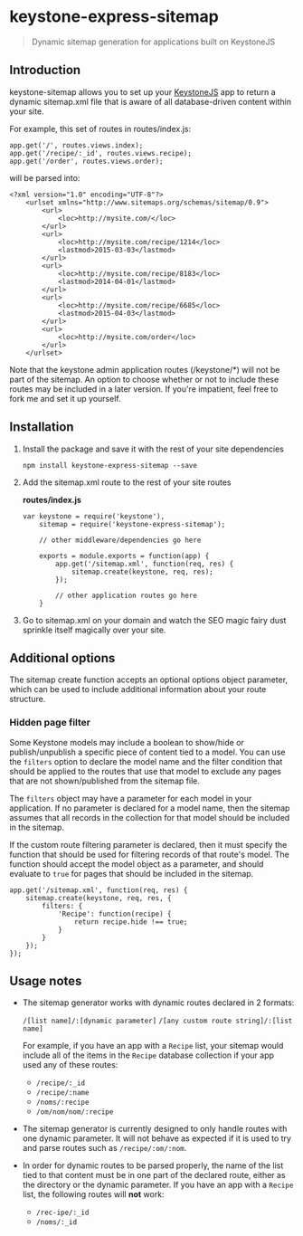 # keystone-express-sitemap

> Dynamic sitemap generation for applications built on KeystoneJS

## Introduction

keystone-sitemap allows you to set up your [KeystoneJS](http://keystonejs.com/) app to return a dynamic sitemap.xml file that is aware of all database-driven content within your site.

For example, this set of routes in routes/index.js:
```
app.get('/', routes.views.index);
app.get('/recipe/:_id', routes.views.recipe);
app.get('/order', routes.views.order);
```

will be parsed into:
```
<?xml version="1.0" encoding="UTF-8"?>
	<urlset xmlns="http://www.sitemaps.org/schemas/sitemap/0.9">
		<url>
			<loc>http://mysite.com/</loc>
		</url>
		<url>
			<loc>http://mysite.com/recipe/1214</loc>
			<lastmod>2015-03-03</lastmod>
		</url>
		<url>
			<loc>http://mysite.com/recipe/8183</loc>
			<lastmod>2014-04-01</lastmod>
		</url>
		<url>
			<loc>http://mysite.com/recipe/6685</loc>
			<lastmod>2015-04-03</lastmod>
		</url>
		<url>
			<loc>http://mysite.com/order</loc>
		</url>
	</urlset>
```

Note that the keystone admin application routes (/keystone/*) will not be part of the sitemap. An option to choose whether or not to include these routes may be included in a later version. If you're impatient, feel free to fork me and set it up yourself.

## Installation

1. Install the package and save it with the rest of your site dependencies
	```
	npm install keystone-express-sitemap --save
	```

2. Add the sitemap.xml route to the rest of your site routes

	**routes/index.js**
	```
	var keystone = require('keystone'),
		sitemap = require('keystone-express-sitemap');

		// other middleware/dependencies go here

		exports = module.exports = function(app) {
			app.get('/sitemap.xml', function(req, res) {
				sitemap.create(keystone, req, res);
			});

			// other application routes go here
		}
	```

3. Go to sitemap.xml on your domain and watch the SEO magic fairy dust sprinkle itself magically over your site.

## Additional options
The sitemap create function accepts an optional options object parameter, which can be used to include additional information about your route structure.

### Hidden page filter
Some Keystone models may include a boolean to show/hide or publish/unpublish a specific piece of content tied to a model. You can use the `filters` option to declare the model name and the filter condition that should be applied to the routes that use that model to exclude any pages that are not shown/published from the sitemap file.

The `filters` object may have a parameter for each model in your application. If no parameter is declared for a model name, then the sitemap assumes that all records in the collection for that model should be included in the sitemap.

If the custom route filtering parameter is declared, then it must specify the function that should be used for filtering records of that route's model. The function should accept the model object as a parameter, and should evaluate to `true` for pages that should be included in the sitemap.

```
app.get('/sitemap.xml', function(req, res) {
	sitemap.create(keystone, req, res, {
		filters: {
			'Recipe': function(recipe) {
				return recipe.hide !== true;
			}
		}
	});
});
```


## Usage notes
* The sitemap generator works with dynamic routes declared in 2 formats:

	`/[list name]/:[dynamic parameter]`
	`/[any custom route string]/:[list name]`

	For example, if you have an app with a `Recipe` list, your sitemap would include all of the items in the `Recipe` database collection if your app used any of these routes:

	* `/recipe/:_id`
	* `/recipe/:name`
	* `/noms/:recipe`
	* `/om/nom/nom/:recipe`

* The sitemap generator is currently designed to only handle routes with one dynamic parameter. It will not behave as expected if it is used to try and parse routes such as `/recipe/:om/:nom`.

* In order for dynamic routes to be parsed properly, the name of the list tied to that content must be in one part of the declared route, either as the directory or the dynamic parameter. If you have an app with a `Recipe` list, the following routes will **not** work:

	* `/rec-ipe/:_id`
	* `/noms/:_id`
